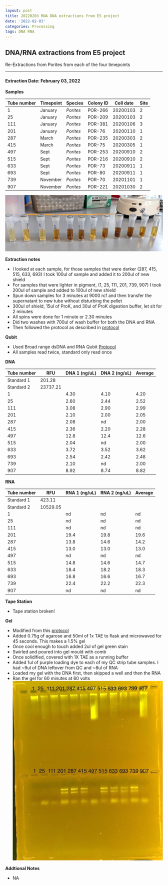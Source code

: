 ```yaml
---
layout: post
title: 20220203 RNA DNA extractions from E5 project
date: '2022-02-03'
categories: Processing
tags: DNA RNA
---
```


## DNA/RNA extractions from E5 project

Re-Extractions from Porites from each of the four timepoints

---

#### Extraction Date: February 03, 2022 

**Samples**

| Tube number 	| Timepoint	   	| Species	    | Colony ID 	| Coll date		| Site       	|
|-------------	|------------	|-------------	|-------------	|-------------	|-------------	|
| 1			 	| January	 	| *Porites*		| POR-266      	| 20200103   	| 2				|
| 25			| January	 	| *Porites*		| POR-209	    | 20200103		| 2				|
| 111		 	| January	  	| *Porites*		| POR-381    	| 20200106  	| 3				|
| 201		 	| January	 	| *Porites*		| POR-76    	| 20200110   	| 1				|
| 287			| March 		| *Porites*		| POR-235	    | 20200303		| 2				|
| 415		 	| March	  		| *Porites*		| POR-75    	| 20200305  	| 1				|
| 497		 	| Sept		 	| *Porites*		| POR-253     	| 20200910   	| 2				|
| 515			| Sept	 		| *Porites*		| POR-216	    | 20200910		| 2				|
| 633		 	| Sept			| *Porites*		| POR-73	   	| 20200911  	| 1				|
| 693		 	| Sept	 		| *Porites*		| POR-80	   	| 20200911   	| 1				|
| 739			| November	 	| *Porites*		| POR-70	    | 20201101		| 1				|
| 907		 	| November	  	| *Porites*		| POR-221   	| 20201030  	| 2				|


![20220201_samples.jpg](https://github.com/Kterpis/Putnam_Lab_Notebook/blob/master/images/samples/20220201_samples.jpg?raw=true)


**Extraction notes**
 - I looked at each sample, for those samples that were darker (287, 415, 515, 633, 693) I took 100ul of sample and added it to 200ul of new shield
 - For samples that were lighter in pigment, (1, 25, 111, 201, 739, 907) I took 200ul of sample and added to 100ul of new shield
 - Spun down samples for 3 minutes at 9000 rcf and then transfer the supernatant to new tube without disturbing the pellet
 - 300ul of shield, 15ul of ProK, and 30ul of ProK digestion buffer, let sit for 2 minutes
 - All spins were done for 1 minute or 2.30 minutes
 - Did two washes with 700ul of wash buffer for both the DNA and RNA
 - Then followed the protocol as described in [protocol](https://github.com/emmastrand/EmmaStrand_Notebook/blob/master/_posts/2019-05-31-Zymo-Duet-RNA-DNA-Extraction-Protocol.md)


**Qubit**
 - Used Broad range dsDNA and RNA Qubit [Protocol](https://meschedl.github.io/MESPutnam_Open_Lab_Notebook/Qubit-Protocol/)
 - All samples read twice, standard only read once
 
**DNA**

| Tube number 	| RFU		   	| DNA 1 (ng/uL) | DNA 2 (ng/uL) | Average     	|
|-------------	|------------	|-------------	|-------------	|-------------	|
| Standard 1  	| 201.28	 	| 		      	| 		      	|	         	|
| Standard 2 	| 23737.21	 	| 		    	| 		    	| 	        	|
| 1			 	|		     	| 4.30	     	| 4.10	     	| 4.20        	|
| 25		 	| 			   	| 2.60 	 	    | 2.44        	| 2.52			|
| 111		  	|		     	| 3.08 	      	| 2.90        	| 2.99 	    	|
| 201		 	| 			   	| 2.10     	 	| 2.00     	  	| 2.05	      	|
| 287		  	|		     	| 2.08     	 	| nd         	| 2.00       	|
| 415		 	| 			   	| 2.36     	 	| 2.20	      	| 2.28	       	|
| 497		  	|		     	| 12.8     	  	| 12.4        	| 12.6	       	|
| 515		 	| 			   	| 2.04       	| nd         	| 2.00      	|
| 633		  	|		     	| 3.72	  	    | 3.52         	| 3.62        	|
| 693		 	| 			   	| 2.54        	| 2.42      	| 2.48       	|
| 739		  	|		     	| 2.10      	| nd	      	| 2.00       	|
| 907		 	| 			   	| 8.92       	| 8.74         	| 8.82       	|


**RNA**


| Tube number 	| RFU		   	| RNA 1 (ng/uL) | RNA 2 (ng/uL) | Average     	|
|-------------	|------------	|-------------	|-------------	|-------------	|
| Standard 1  	| 423.11	 	| 		      	| 		      	|	         	|
| Standard 2 	| 10529.05	 	| 		    	| 		    	| 	        	|
| 1			 	|		     	| nd	     	| nd	     	| nd        	|
| 25		 	| 			   	| nd	  	    | nd        	| nd			|
| 111		  	|		     	| nd 	      	| nd        	| nd	       	|
| 201		 	| 			   	| 19.4        	| 19.8        	| 19.6     		|
| 287		  	|		     	| 13.8	      	| 14.6         	| 14.2        	|
| 415		 	| 			   	| 13.0	      	| 13.0	      	| 13.0	       	|
| 497		  	|		     	| nd	       	| nd        	| nd	       	|
| 515		 	| 			   	| 14.8	      	| 14.6         	| 14.7	      	|
| 633		  	|		     	| 18.4  	    | 18.2         	| 18.3        	|
| 693		 	| 			   	| 16.8        	| 16.6        	| 16.7        	|
| 739		  	|		     	| 22.4	      	| 22.2	      	| 22.3	       	|
| 907		 	| 			   	| nd	       	| nd         	| nd	       	|


**Tape Station**
 - Tape station broken!
 

**Gel**
 - Modified from this [protocol](https://meschedl.github.io/MESPutnam_Open_Lab_Notebook/Gel-Protocol/)
 - Added 0.75g of agarose and 50ml of 1x TAE to flask and microwaved for 45 seconds. This makes a 1.5% gel
 - Once cool enough to touch added 2ul of gel green stain
 - Swirled and poured into gel mould with comb
 - Once solidified, covered with 1X TAE as a running buffer
 - Added 1ul of purple loading dye to each of my QC strip tube samples. I had ~9ul of DNA leftover from QC and ~8ul of RNA
 - Loaded my gel with the DNA first, then skipped a well and then the RNA
 - Ran the gel for 60 minutes at 60 volts
 ![20220201_gel.jpg](https://github.com/Kterpis/Putnam_Lab_Notebook/blob/master/images/gels/20220201_gel.jpg?raw=true)
 
 **Addtional Notes**
  - NA

